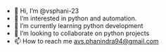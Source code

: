 - 👋 Hi, I’m @vsphani-23
- 👀 I’m interested in python and automation.
- 🌱 I’m currently learning python development
- 💞️ I’m looking to collaborate on python projects
- 📫 How to reach me avs.phanindra94@gmail.com

<!---
vsphani-23/vsphani-23 is a ✨ special ✨ repository because its `README.md` (this file) appears on your GitHub profile.
You can click the Preview link to take a look at your changes.
--->
